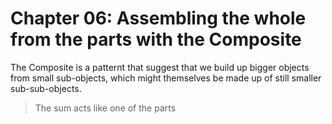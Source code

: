 # Chapter 06: Assembling the whole from the parts with the Composite

The Composite is a patternt that suggest that we build up bigger objects from small sub-objects, which might themselves be made up of still smaller sub-sub-objects.

> The sum acts like one of the parts


